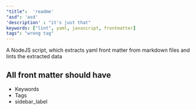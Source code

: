 ```yaml
---
"title":  'readme' 
"asd": 'asd'
'description' : "it's just that"
keywords: ["lint", yaml, javascript, frontmatter] 
tags": "wrong tag"
---
```


A NodeJS script, which extracts yaml front matter from markdown files and lints the extracted data

## All front matter should have
- Keywords
- Tags
- sidebar_label